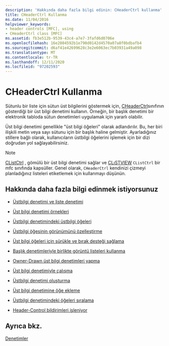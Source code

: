 ```yaml
---
description: 'Hakkında daha fazla bilgi edinin: CHeaderCtrl kullanma'
title: CHeaderCtrl Kullanma
ms.date: 11/04/2016
helpviewer_keywords:
- header controls [MFC], using
- CHeaderCtrl class [MFC]
ms.assetid: fb3e512b-9539-43c4-a7e7-3fafd6d0706e
ms.openlocfilehash: 16e2804592b1e790d0142d4570a07a8f0bdbafb4
ms.sourcegitcommit: d6af41e42699628c3e2e6063ec7b03931a49a098
ms.translationtype: MT
ms.contentlocale: tr-TR
ms.lasthandoff: 12/11/2020
ms.locfileid: "97202593"
---
```

# <a name="using-cheaderctrl"></a>CHeaderCtrl Kullanma

Sütunlu bir liste için sütun üst bilgilerini göstermek için, [CHeaderCtrl](../mfc/reference/cheaderctrl-class.md)sınıfının gösterdiği bir üst bilgi denetimi kullanın. Örneğin, bir başlık denetimi bir elektronik tabloda sütun denetimleri uygulamak için yararlı olabilir.

Üst bilgi denetimi genellikle "üst bilgi öğeleri" olarak adlandırılır. Bu, her biri ilişkili metin veya sayı sütunu için bir başlık haline gelmiştir. Ayarladığınız stillere bağlı olarak, kullanıcıların üstbilgi öğelerini işlemek için bir dizi doğrudan yol sağlayabilirsiniz.

> [!NOTE]
> [CListCtrl](../mfc/reference/clistctrl-class.md) , gömülü bir üst bilgi denetimi sağlar ve [CLıSTVIEW](../mfc/reference/clistview-class.md) `CListCtrl` bir mfc sınıfında kapsüller. Genel olarak, `CHeaderCtrl` kendinizi çizmeyi planladığınız listeleri etiketlemek için kullanmayı düşünün.

## <a name="what-do-you-want-to-know-more-about"></a>Hakkında daha fazla bilgi edinmek istiyorsunuz

- [Üstbilgi denetimi ve liste denetimi](../mfc/header-control-and-list-control.md)

- [Üst bilgi denetimi örnekleri](../mfc/header-control-examples.md)

- [Üstbilgi denetimindeki üstbilgi öğeleri](../mfc/header-items-in-a-header-control.md)

- [Üstbilgi öğesinin görünümünü özelleştirme](../mfc/customizing-the-header-item-s-appearance.md)

- [Üst bilgi öğeleri için sürükle ve bırak desteği sağlama](../mfc/providing-drag-and-drop-support-for-header-items.md)

- [Başlık denetimleriyle birlikte görüntü listeleri kullanma](../mfc/using-image-lists-with-header-controls.md)

- [Owner-Drawn üst bilgi denetimleri yapma](../mfc/making-owner-drawn-header-controls.md)

- [Üst bilgi denetimiyle çalışma](../mfc/working-with-a-header-control.md)

- [Üstbilgi denetimi oluşturma](../mfc/creating-the-header-control.md)

- [Üst bilgi denetimine öğe ekleme](../mfc/adding-items-to-the-header-control.md)

- [Üstbilgi denetimindeki öğeleri sıralama](../mfc/ordering-items-in-the-header-control.md)

- [Header-Control bildirimleri işleniyor](../mfc/processing-header-control-notifications.md)

## <a name="see-also"></a>Ayrıca bkz.

[Denetimler](../mfc/controls-mfc.md)
